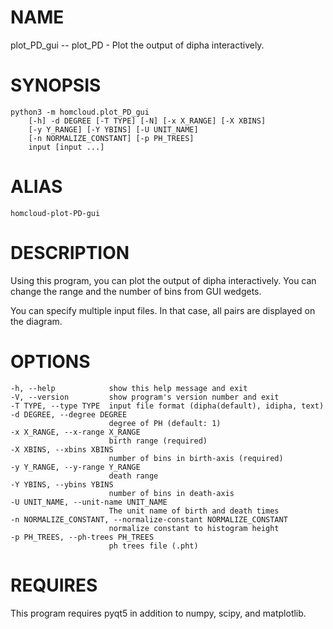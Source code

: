 # NAME

plot\_PD\_gui -- plot_PD - Plot the output of dipha interactively.

# SYNOPSIS

    python3 -m homcloud.plot_PD_gui
        [-h] -d DEGREE [-T TYPE] [-N] [-x X_RANGE] [-X XBINS]
        [-y Y_RANGE] [-Y YBINS] [-U UNIT_NAME]
        [-n NORMALIZE_CONSTANT] [-p PH_TREES]
        input [input ...]

# ALIAS

    homcloud-plot-PD-gui

# DESCRIPTION

Using this program, you can plot the output of dipha interactively.
You can change the range and the number of bins from GUI wedgets.

You can specify multiple input files. In that case,
all pairs are displayed on the diagram.

# OPTIONS

    -h, --help            show this help message and exit
    -V, --version         show program's version number and exit
    -T TYPE, --type TYPE  input file format (dipha(default), idipha, text)
    -d DEGREE, --degree DEGREE
                          degree of PH (default: 1)
    -x X_RANGE, --x-range X_RANGE
                          birth range (required)
    -X XBINS, --xbins XBINS
                          number of bins in birth-axis (required)
    -y Y_RANGE, --y-range Y_RANGE
                          death range
    -Y YBINS, --ybins YBINS
                          number of bins in death-axis
    -U UNIT_NAME, --unit-name UNIT_NAME
                          The unit name of birth and death times
    -n NORMALIZE_CONSTANT, --normalize-constant NORMALIZE_CONSTANT
                          normalize constant to histogram height
    -p PH_TREES, --ph-trees PH_TREES
                          ph trees file (.pht)

# REQUIRES

This program requires pyqt5 in addition to numpy, scipy, and matplotlib.



